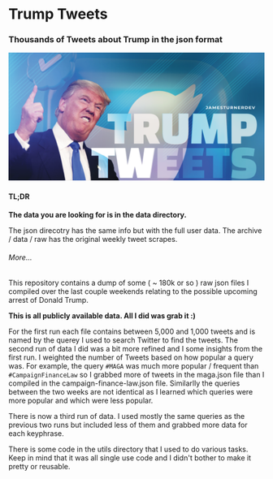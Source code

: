 # Trump Tweets

### Thousands of Tweets about Trump in the json format

![Screenshot](screenshot.png)

#### TL;DR
**The data you are looking for is in the data directory.**  

The json direcotry has the same info but with the full user data.  The archive / data / raw has the original weekly tweet scrapes.

###### More...

This repository contains a dump of some ( ~ 180k or so ) raw json files I compiled over the last couple weekends relating to the possible upcoming arrest of Donald Trump. 

**This is all publicly available data.  All I did was grab it :)**


For the first run each file contains between 5,000 and 1,000 tweets and is named by the querey I used to search Twitter to find the tweets.  The second run of data I did was a bit more refined and I some insights from the first run.  I weighted the number of Tweets based on how popular a query was.  For example, the query `#MAGA` was much more popular / frequent than `#CampaignFinanceLaw` so I grabbed more of tweets in the maga.json file than I compiled in the campaign-finance-law.json file.  Similarlly the queries between the two weeks are not identical as I learned which queries were more popular and which were less popular.

There is now a third run of data.  I used mostly the same queries as the previous two runs but included less of them and grabbed more data for each keyphrase.

There is some code in the utils directory that I used to do various tasks. Keep in mind that it was all single use code and I didn't bother to make it pretty or reusable.  
